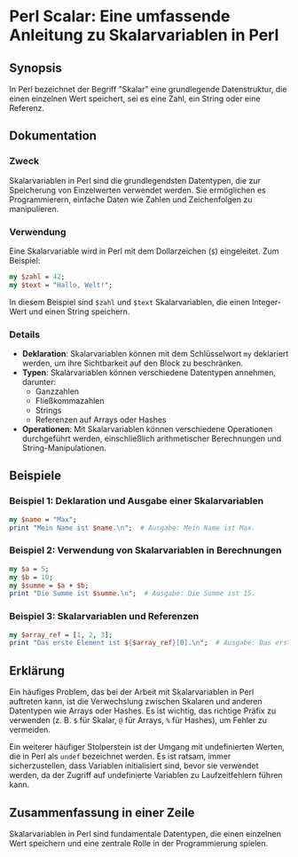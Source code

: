 <!--
Meta Description: # Perl Scalar: Eine umfassende Anleitung zu Skalarvariablen in Perl ## Synopsis In Perl bezeichnet der Begriff "Skalar" eine grundlegende Datenstruktu...
Meta Keywords: perl, skalarvariablen, ist, die, und
-->

# Perl Scalar: Eine umfassende Anleitung zu Skalarvariablen in Perl

## Synopsis
In Perl bezeichnet der Begriff "Skalar" eine grundlegende Datenstruktur, die einen einzelnen Wert speichert, sei es eine Zahl, ein String oder eine Referenz.

## Dokumentation
### Zweck
Skalarvariablen in Perl sind die grundlegendsten Datentypen, die zur Speicherung von Einzelwerten verwendet werden. Sie ermöglichen es Programmierern, einfache Daten wie Zahlen und Zeichenfolgen zu manipulieren.

### Verwendung
Eine Skalarvariable wird in Perl mit dem Dollarzeichen (`$`) eingeleitet. Zum Beispiel:
```perl
my $zahl = 42;
my $text = "Hallo, Welt!";
```
In diesem Beispiel sind `$zahl` und `$text` Skalarvariablen, die einen Integer-Wert und einen String speichern.

### Details
- **Deklaration**: Skalarvariablen können mit dem Schlüsselwort `my` deklariert werden, um ihre Sichtbarkeit auf den Block zu beschränken.
- **Typen**: Skalarvariablen können verschiedene Datentypen annehmen, darunter:
  - Ganzzahlen
  - Fließkommazahlen
  - Strings
  - Referenzen auf Arrays oder Hashes
- **Operationen**: Mit Skalarvariablen können verschiedene Operationen durchgeführt werden, einschließlich arithmetischer Berechnungen und String-Manipulationen.

## Beispiele
### Beispiel 1: Deklaration und Ausgabe einer Skalarvariablen
```perl
my $name = "Max";
print "Mein Name ist $name.\n";  # Ausgabe: Mein Name ist Max.
```

### Beispiel 2: Verwendung von Skalarvariablen in Berechnungen
```perl
my $a = 5;
my $b = 10;
my $summe = $a + $b;
print "Die Summe ist $summe.\n";  # Ausgabe: Die Summe ist 15.
```

### Beispiel 3: Skalarvariablen und Referenzen
```perl
my $array_ref = [1, 2, 3];
print "Das erste Element ist ${$array_ref}[0].\n";  # Ausgabe: Das erste Element ist 1.
```

## Erklärung
Ein häufiges Problem, das bei der Arbeit mit Skalarvariablen in Perl auftreten kann, ist die Verwechslung zwischen Skalaren und anderen Datentypen wie Arrays oder Hashes. Es ist wichtig, das richtige Präfix zu verwenden (z. B. `$` für Skalar, `@` für Arrays, `%` für Hashes), um Fehler zu vermeiden.

Ein weiterer häufiger Stolperstein ist der Umgang mit undefinierten Werten, die in Perl als `undef` bezeichnet werden. Es ist ratsam, immer sicherzustellen, dass Variablen initialisiert sind, bevor sie verwendet werden, da der Zugriff auf undefinierte Variablen zu Laufzeitfehlern führen kann.

## Zusammenfassung in einer Zeile
Skalarvariablen in Perl sind fundamentale Datentypen, die einen einzelnen Wert speichern und eine zentrale Rolle in der Programmierung spielen.
